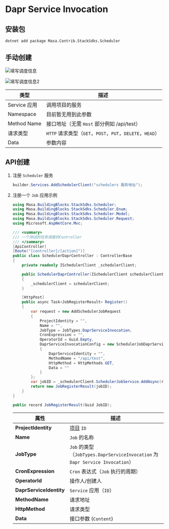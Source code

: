 ﻿# Dapr Service Invocation

## 安装包

   ```shell 终端
   dotnet add package Masa.Contrib.StackSdks.Scheduler
   ```

## 手动创建

![填写调度信息](https://cdn.masastack.com/stack/doc/scheduler/rc1/scheduler_dapr_insert.png)

![填写调度信息2](https://cdn.masastack.com/stack/doc/scheduler/rc1/scheduler_dapr_insert_2.png)

| 类型         | 描述                                                      |
|--------------|-----------------------------------------------------------|
| Service 应用 | 调用项目的服务                                            |
| Namespace    | 目前暂无用到此参数                                        |
| Method Name  | 接口地址（无需 `Host` 部分例如 /api/test）                |
| 请求类型     | `HTTP` 请求类型（`GET`，`POST`，`PUT`，`DELETE`，`HEAD`） |
| Data         | 参数内容                                                  |

## API创建

1. 注册 `Scheduler` 服务

   ```csharp Program.cs
   builder.Services.AddSchedulerClient("schedulers 服务地址");
   ```

2. 注册一个 `Job` 应用示例

   ```csharp
   using Masa.BuildingBlocks.StackSdks.Scheduler;
   using Masa.BuildingBlocks.StackSdks.Scheduler.Enum;
   using Masa.BuildingBlocks.StackSdks.Scheduler.Model;
   using Masa.BuildingBlocks.StackSdks.Scheduler.Request;
   using Microsoft.AspNetCore.Mvc;
   
   /// <summary>
   /// 一个测试的任务调度的Controller
   /// </summary>
   [ApiController]
   [Route("[controller]/[action]")]
   public class SchedulerDaprController : ControllerBase
   {
       private readonly ISchedulerClient _schedulerClient;
   
       public SchedulerDaprController(ISchedulerClient schedulerClient)
       {
           _schedulerClient = schedulerClient;
       }
   
       [HttpPost]
       public async Task<JobRegisterResult> Register()
       {
           var request = new AddSchedulerJobRequest
           {
               ProjectIdentity = "",
               Name = "",
               JobType = JobTypes.DaprServiceInvocation,
               CronExpression = "",
               OperatorId = Guid.Empty,
               DaprServiceInvocationConfig = new SchedulerJobDaprServiceInvocationConfig
               {
                   DaprServiceIdentity = "",
                   MethodName = "/api/test",
                   HttpMethod = HttpMethods.GET,
                   Data = ""
               }
           };
           var jobID = _schedulerClient.SchedulerJobService.AddAsync(request);
           return new JobRegisterResult(jobID);
       }
   }
   
   public record JobRegisterResult(Guid JobID);
   
   ```
  
   | 属性                    | 描述                                                                          |
   |-------------------------|-------------------------------------------------------------------------------|
   | **ProjectIdentity**     | [项目](stack/pm/introduce) `ID`                                               |
   | **Name**                | `Job` 的名称                                                                  |
   | **JobType**             | `Job` 的类型（`JobTypes.DaprServiceInvocation` 为 `Dapr Service Invocation`） |
   | **CronExpression**      | `Cron` 表达式（`Job` 执行的周期）                                             |
   | **OperatorId**          | 操作人/创建人                                                                 |
   | **DaprServiceIdentity** | `Service` 应用（`ID`）                                                        |
   | **MethodName**          | 请求地址                                                                      |
   | **HttpMethod**          | 请求类型                                                                      |
   | **Data**                | 接口参数 (`Content`)                                                          |

